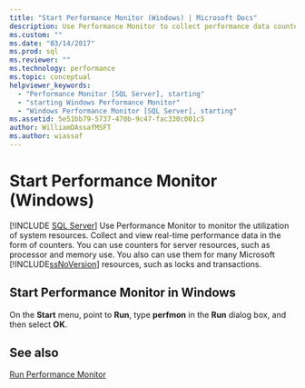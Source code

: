 ```yaml
---
title: "Start Performance Monitor (Windows) | Microsoft Docs"
description: Use Performance Monitor to collect performance data counters, such as processor and memory use, and for SQL Server resources, such as locks and transactions.
ms.custom: ""
ms.date: "03/14/2017"
ms.prod: sql
ms.reviewer: ""
ms.technology: performance
ms.topic: conceptual
helpviewer_keywords: 
  - "Performance Monitor [SQL Server], starting"
  - "starting Windows Performance Monitor"
  - "Windows Performance Monitor [SQL Server], starting"
ms.assetid: 5e51bb79-5737-470b-9c47-fac330c001c5
author: WilliamDAssafMSFT
ms.author: wiassaf
---
```

# Start Performance Monitor (Windows)
 [!INCLUDE [SQL Server](../../includes/applies-to-version/sqlserver.md)]
  Use Performance Monitor to monitor the utilization of system resources. Collect and view real-time performance data in the form of counters. You can use counters for server resources, such as processor and memory use. You also can use them for many Microsoft [!INCLUDE[ssNoVersion](../../includes/ssnoversion-md.md)] resources, such as locks and transactions.  
  
## Start Performance Monitor in Windows  
  
On the **Start** menu, point to **Run**, type **perfmon** in the **Run** dialog box, and then select **OK**.  
  
## See also  
 [Run Performance Monitor](../../relational-databases/performance-monitor/run-system-monitor.md)  
  
  
